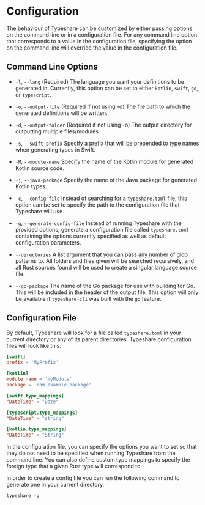 # Configuration

The behaviour of Typeshare can be customized by either passing options on the command line or in a configuration file. For any command line option that corresponds to a value in the configuration file, specifying the option on the command line will override the value in the configuration file.

## Command Line Options

- `-l`, `--lang`
    (Required) The language you want your definitions to be generated in. Currently, this option can be set to either `kotlin`, `swift`, `go`, or `typescript`.
- `-o`, `--output-file`
    (Required if not using -d) The file path to which the generated definitions will be written.
- `-d`, `--output-folder`
    (Required if not using -o) The output directory for outputting multiple files/modules.

- `-s`, `--swift-prefix`
    Specify a prefix that will be prepended to type names when generating types in Swift.

- `-M`, `--module-name`
    Specify the name of the Kotlin module for generated Kotlin source code.

- `-j`, `--java-package`
    Specify the name of the Java package for generated Kotlin types.

- `-c`, `--config-file`
    Instead of searching for a `typeshare.toml` file, this option can be set to specify the path to the configuration file that Typeshare will use.

- `-g`, `--generate-config-file`
    Instead of running Typeshare with the provided options, generate a configuration file called `typeshare.toml` containing the options currently specified as well as default configuration parameters.
- `--directories`
    A list argument that you can pass any number of glob patterns to. All folders and files given will be searched recursively, and all Rust sources found will be used to create a singular language source file.
- `--go-package`
    The name of the Go package for use with building for Go. This will be included in the header of the output file. This option will only be available if `typeshare-cli` was built with the `go` feature.

## Configuration File

 By default, Typeshare will look for a file called `typeshare.toml` in your current directory or any of its parent directories. Typeshare configuration files will look like this:
 ```toml
[swift]
prefix = 'MyPrefix'

[kotlin]
module_name = 'myModule'
package = 'com.example.package'

[swift.type_mappings]
"DateTime" = "Date"

[typescript.type_mappings]
"DateTime" = "string"

[kotlin.type_mappings]
"DateTime" = "String"
 ```

In the configuration file, you can specify the options you want to set so that they do not need to be specified when running Typeshare from the command line. You can also define custom type mappings to specify the foreign type that a given Rust type will correspond to.

In order to create a config file you can run the following command to generate one in your current directory.
```
typeshare -g
```
